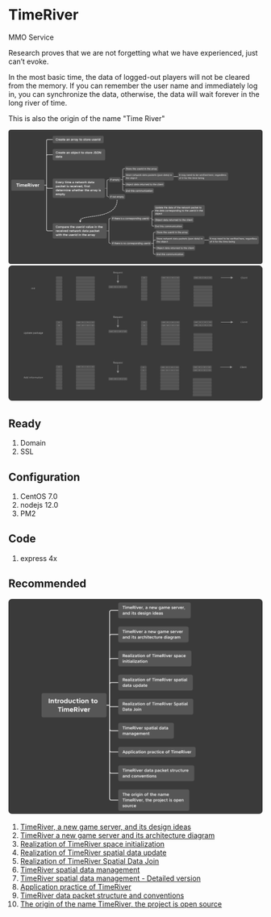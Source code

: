 # TimeRiver
MMO Service

Research proves that we are not forgetting what we have experienced, just can’t evoke.

In the most basic time, the data of logged-out players will not be cleared from the memory. If you can remember the user name and immediately log in, you can synchronize the data, otherwise, the data will wait forever in the long river of time.

This is also the origin of the name "Time River"

![Design ideas](https://github.com/BlessedChild/TimeRiver/blob/main/Design%20ideas.png?raw=true)
![Prototype design of TimeRiver](https://github.com/BlessedChild/TimeRiver/blob/main/TimeRiver_20210626.png?raw=true)

## Ready

1. Domain
2. SSL

## Configuration

1. CentOS 7.0
2. nodejs 12.0
3. PM2

## Code

1. express 4x

## Recommended

![Introduction to TimeRiver](https://github.com/BlessedChild/TimeRiver/blob/main/Introduction%20to%20TimeRiver.png?raw=true)

1. [TimeRiver, a new game server, and its design ideas](https://www.bilibili.com/video/BV1jg41137op)
2. [TimeRiver a new game server and its architecture diagram](https://www.bilibili.com/video/BV1sh411Y7fq)
3. [Realization of TimeRiver space initialization](https://www.bilibili.com/video/BV1Mw411o7cE)
4. [Realization of TimeRiver spatial data update](https://www.bilibili.com/video/BV1p5411T7Lh)
5. [Realization of TimeRiver Spatial Data Join](https://www.bilibili.com/video/BV1oq4y1L7nW)
6. [TimeRiver spatial data management](https://www.bilibili.com/video/BV1UU4y1G7g7)
7. [TimeRiver spatial data management - Detailed version](https://www.bilibili.com/video/BV1UU4y1G7g7)
8. [Application practice of TimeRiver](https://www.bilibili.com/video/BV11q4y1L751)
9. [TimeRiver data packet structure and conventions](https://www.bilibili.com/video/BV1tU4y1G7Sz)
10. [The origin of the name TimeRiver, the project is open source](https://www.bilibili.com/video/BV1K44y1z72m)
